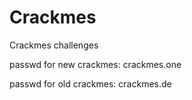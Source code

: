 # Crackmes
Crackmes challenges

passwd for new crackmes: crackmes.one

passwd for old crackmes: crackmes.de
